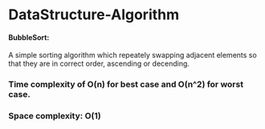 # DataStructure-Algorithm
#### BubbleSort:
A simple sorting algorithm which repeately swapping adjacent elements so that they are in correct order, ascending or decending. 
### Time complexity of O(n) for best case and O(n^2) for worst case.
### Space complexity: O(1)

